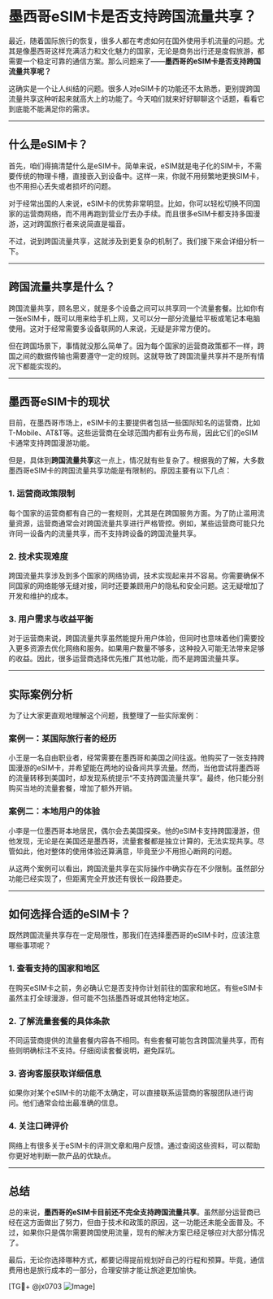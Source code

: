 # 墨西哥eSIM卡是否支持跨国流量共享？

最近，随着国际旅行的恢复，很多人都在考虑如何在国外使用手机流量的问题。尤其是像墨西哥这样充满活力和文化魅力的国家，无论是商务出行还是度假旅游，都需要一个稳定可靠的通信方案。那么问题来了——**墨西哥的eSIM卡是否支持跨国流量共享呢？**

这确实是一个让人纠结的问题。很多人对eSIM卡的功能还不太熟悉，更别提跨国流量共享这种听起来就高大上的功能了。今天咱们就来好好聊聊这个话题，看看它到底能不能满足你的需求。

---

## 什么是eSIM卡？

首先，咱们得搞清楚什么是eSIM卡。简单来说，eSIM就是电子化的SIM卡，不需要传统的物理卡槽，直接嵌入到设备中。这样一来，你就不用频繁地更换SIM卡，也不用担心丢失或者损坏的问题。

对于经常出国的人来说，eSIM卡的优势非常明显。比如，你可以轻松切换不同国家的运营商网络，而不用再跑到营业厅去办手续。而且很多eSIM卡都支持多国漫游，这对跨国旅行者来说简直是福音。

不过，说到跨国流量共享，这就涉及到更复杂的机制了。我们接下来会详细分析一下。

---

## 跨国流量共享是什么？

跨国流量共享，顾名思义，就是多个设备之间可以共享同一个流量套餐。比如你有一张eSIM卡，既可以用来给手机上网，又可以分一部分流量给平板或笔记本电脑使用。这对于经常需要多设备联网的人来说，无疑是非常方便的。

但在跨国场景下，事情就没那么简单了。因为每个国家的运营商政策都不一样，跨国之间的数据传输也需要遵守一定的规则。这就导致了跨国流量共享并不是所有情况下都能实现的。

---

## 墨西哥eSIM卡的现状

目前，在墨西哥市场上，eSIM卡的主要提供者包括一些国际知名的运营商，比如T-Mobile、AT&T等。这些运营商在全球范围内都有业务布局，因此它们的eSIM卡通常支持跨国漫游功能。

但是，具体到**跨国流量共享**这一点上，情况就有些复杂了。根据我的了解，大多数墨西哥eSIM卡的跨国流量共享功能是有限制的。原因主要有以下几点：

### 1. **运营商政策限制**
   每个国家的运营商都有自己的一套规则，尤其是在跨国服务方面。为了防止滥用流量资源，运营商通常会对跨国流量共享进行严格管控。例如，某些运营商可能只允许同一设备内的流量共享，而不支持跨设备的跨国流量共享。

### 2. **技术实现难度**
   跨国流量共享涉及到多个国家的网络协调，技术实现起来并不容易。你需要确保不同国家的网络能够无缝对接，同时还要兼顾用户的隐私和安全问题。这无疑增加了开发和维护的成本。

### 3. **用户需求与收益平衡**
   对于运营商来说，跨国流量共享虽然能提升用户体验，但同时也意味着他们需要投入更多资源去优化网络和服务。如果用户数量不够多，这种投入可能无法带来足够的收益。因此，很多运营商选择优先推广其他功能，而不是跨国流量共享。

---

## 实际案例分析

为了让大家更直观地理解这个问题，我整理了一些实际案例：

### 案例一：某国际旅行者的经历
小王是一名自由职业者，经常需要在墨西哥和美国之间往返。他购买了一张支持跨国漫游的eSIM卡，并希望能在两地的设备间共享流量。然而，当他尝试将墨西哥的流量转移到美国时，却发现系统提示“不支持跨国流量共享”。最终，他只能分别购买当地的流量套餐，增加了额外开销。

### 案例二：本地用户的体验
小李是一位墨西哥本地居民，偶尔会去美国探亲。他的eSIM卡支持跨国漫游，但他发现，无论是在美国还是墨西哥，流量套餐都是独立计算的，无法实现共享。尽管如此，他对整体的使用体验还算满意，毕竟至少不用担心断网的问题。

从这两个案例可以看出，跨国流量共享在实际操作中确实存在不少限制。虽然部分功能已经实现了，但距离完全开放还有很长一段路要走。

---

## 如何选择合适的eSIM卡？

既然跨国流量共享存在一定局限性，那我们在选择墨西哥的eSIM卡时，应该注意哪些事项呢？

### 1. **查看支持的国家和地区**
   在购买eSIM卡之前，务必确认它是否支持你计划前往的国家和地区。有些eSIM卡虽然主打全球漫游，但可能不包括墨西哥或其他特定地区。

### 2. **了解流量套餐的具体条款**
   不同运营商提供的流量套餐内容各不相同。有些套餐可能包含跨国流量共享，而有些则明确标注不支持。仔细阅读套餐说明，避免踩坑。

### 3. **咨询客服获取详细信息**
   如果你对某个eSIM卡的功能不太确定，可以直接联系运营商的客服团队进行询问。他们通常会给出最准确的信息。

### 4. **关注口碑评价**
   网络上有很多关于eSIM卡的评测文章和用户反馈。通过查阅这些资料，可以帮助你更好地判断一款产品的优缺点。

---

## 总结

总的来说，**墨西哥的eSIM卡目前还不完全支持跨国流量共享**。虽然部分运营商已经在这方面做出了努力，但由于技术和政策的原因，这一功能还未能全面普及。不过，如果你只是偶尔需要跨国使用流量，现有的解决方案已经足够应对大部分情况了。

最后，无论你选择哪种方式，都要记得提前规划好自己的行程和预算。毕竟，通信费用也是旅行成本的一部分，合理安排才能让旅途更加愉快。

[TG💪+ @jx0703 ![Image](https://github.com/user-attachments/assets/dbca1d08-cadb-493c-b0ec-ad6f7a83f270)]